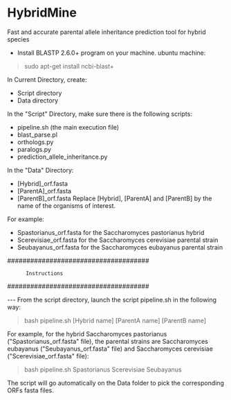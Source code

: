 # HybridMine
Fast and accurate parental allele inheritance prediction tool for hybrid species

- Install BLASTP 2.6.0+ program on your machine.
ubuntu machine:
>sudo apt-get install ncbi-blast+
          
In Current Directory, create:
- Script directory
- Data directory

In the "Script" Directory, make sure there is the following scripts:
- pipeline.sh (the main execution file)
- blast_parse.pl
- orthologs.py
- paralogs.py
- prediction_allele_inheritance.py

In the "Data" Directory:
- [Hybrid]_orf.fasta
- [ParentA]_orf.fasta
- [ParentB]_orf.fasta
Replace [Hybrid], [ParentA] and [ParentB] by the name of the organisms of interest.

For example:
- Spastorianus_orf.fasta for the Saccharomyces pastorianus hybrid
- Scerevisiae_orf.fasta for the Saccharomyces cerevisiae parental strain
- Seubayanus_orf.fasta for the Saccharomyces eubayanus parental strain


#####################################

          Instructions
          
#####################################


--- From the script directory, launch the script pipeline.sh in the following way:
> bash pipeline.sh [Hybrid name] [ParentA name] [ParentB name]

For example, for the hybrid Saccharomyces pastorianus ("Spastorianus_orf.fasta" file), the parental strains are Saccharomyces eubayanus ("Seubayanus_orf.fasta" file) and Saccharomyces cerevisiae ("Scerevisiae_orf.fasta" file):
> bash pipeline.sh Spastorianus Scerevisiae Seubayanus

The script will go automatically on the Data folder to pick the corresponding ORFs fasta files.





